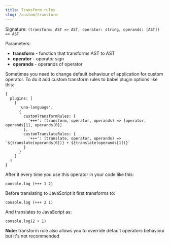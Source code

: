 ```yaml
---
title: Transform rules
slug: /custom/transform
---
```


Signature: `(transform: AST => AST, operator: string, operands: [AST]) => AST` <br/>

Parameters:

<ul>
    <li><b>transform</b> - function that transforms AST to AST</li>
    <li><b>operator</b> - operator sign</li>
    <li><b>operands</b> - operands of operator</li>
</ul>

Sometimes you need to change default behaviour of application for custom operator.
To do it add custom transform rules to babel plugin options like this:

```
{
  plugins: [
    [
      'una-language',
      {
        customTransformRules: {
          '+++': (transform, operator, operands) => [operator, operands[1], operands[0]]
        },
        customTranslateRules: {
          '+++': (translate, operator, operands) => `${translate(operands[0])} + ${translate(operands[1])}`
        }
      }
    ]
  ]
}
```

After it every time you use this operator in your code like this:

```
console.log (+++ 1 2)
```

Before translating to JavaScript it first transforms to:

```
console.log (+++ 2 1)
```

And translates to JavaScript as:

```
console.log(2 + 1)
```

<b>Note:</b> transform rule also allows you to override default operators behaviour but it's not recommended

